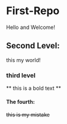 # First-Repo
Hello and Welcome!
## Second Level:
this my world!

### third level
** this is a bold text **

#### The fourth:
~~this is my mistake~~
